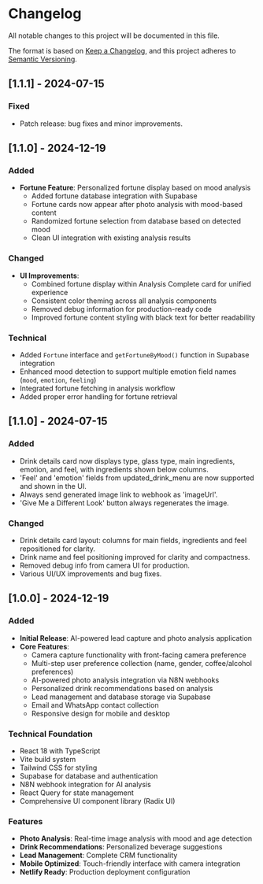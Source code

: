 # Changelog

All notable changes to this project will be documented in this file.

The format is based on [Keep a Changelog](https://keepachangelog.com/en/1.0.0/),
and this project adheres to [Semantic Versioning](https://semver.org/spec/v2.0.0.html).

## [1.1.1] - 2024-07-15
### Fixed
- Patch release: bug fixes and minor improvements.

## [1.1.0] - 2024-12-19

### Added
- **Fortune Feature**: Personalized fortune display based on mood analysis
  - Added fortune database integration with Supabase
  - Fortune cards now appear after photo analysis with mood-based content
  - Randomized fortune selection from database based on detected mood
  - Clean UI integration with existing analysis results

### Changed
- **UI Improvements**: 
  - Combined fortune display within Analysis Complete card for unified experience
  - Consistent color theming across all analysis components
  - Removed debug information for production-ready code
  - Improved fortune content styling with black text for better readability

### Technical
- Added `Fortune` interface and `getFortuneByMood()` function in Supabase integration
- Enhanced mood detection to support multiple emotion field names (`mood`, `emotion`, `feeling`)
- Integrated fortune fetching in analysis workflow
- Added proper error handling for fortune retrieval

## [1.1.0] - 2024-07-15
### Added
- Drink details card now displays type, glass type, main ingredients, emotion, and feel, with ingredients shown below columns.
- 'Feel' and 'emotion' fields from updated_drink_menu are now supported and shown in the UI.
- Always send generated image link to webhook as 'imageUrl'.
- 'Give Me a Different Look' button always regenerates the image.

### Changed
- Drink details card layout: columns for main fields, ingredients and feel repositioned for clarity.
- Drink name and feel positioning improved for clarity and compactness.
- Removed debug info from camera UI for production.
- Various UI/UX improvements and bug fixes.

## [1.0.0] - 2024-12-19

### Added
- **Initial Release**: AI-powered lead capture and photo analysis application
- **Core Features**:
  - Camera capture functionality with front-facing camera preference
  - Multi-step user preference collection (name, gender, coffee/alcohol preferences)
  - AI-powered photo analysis integration via N8N webhooks
  - Personalized drink recommendations based on analysis
  - Lead management and database storage via Supabase
  - Email and WhatsApp contact collection
  - Responsive design for mobile and desktop

### Technical Foundation
- React 18 with TypeScript
- Vite build system
- Tailwind CSS for styling
- Supabase for database and authentication
- N8N webhook integration for AI analysis
- React Query for state management
- Comprehensive UI component library (Radix UI)

### Features
- **Photo Analysis**: Real-time image analysis with mood and age detection
- **Drink Recommendations**: Personalized beverage suggestions
- **Lead Management**: Complete CRM functionality
- **Mobile Optimized**: Touch-friendly interface with camera integration
- **Netlify Ready**: Production deployment configuration 